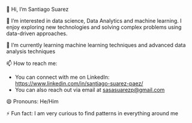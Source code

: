 👋 Hi, I’m Santiago Suarez

👀 I’m interested in data science, Data Analytics and machine learning. I enjoy exploring new technologies and solving complex problems using data-driven approaches.

🌱 I’m currently learning machine learning techniques and advanced data analysis techniques

📫 How to reach me:
- You can connect with me on LinkedIn: https://www.linkedin.com/in/santiago-suarez-paez/
- You can also reach out via email at sasasuarezp@gmail.com

😄 Pronouns: He/Him

⚡ Fun fact: I am very curious to find patterns in everything around me
